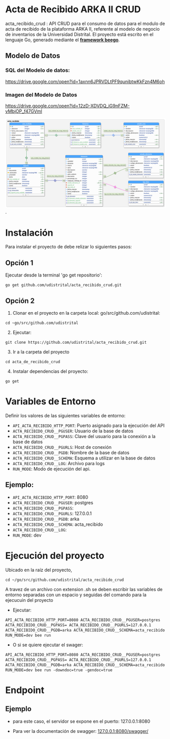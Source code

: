 # Acta de Recibido ARKA II CRUD

acta_recibido_crud : API CRUD para el consumo de datos para el modulo de acta de recibido de la plataforma ARKA II, 
referente al modelo de negocio de inventarios de la Universidad Distrital. 
El proyecto está escrito en el lenguaje Go, generado mediante el **[framework beego](https://beego.me/)**.

## Modelo de Datos

### SQL del Modelo de datos: 

https://drive.google.com/open?id=1axnn6JPRVDLtPF9qunibtwKkFzn4M6oh

### Imagen del Modelo de Datos

https://drive.google.com/open?id=12zD-XDVDQ_iG9nFZM-vMbjOP_f47GVml

![image](acta_recibidov3_revision.png).


# Instalación
Para instalar el proyecto de debe relizar lo siguientes pasos:

## Opción 1

Ejecutar desde la terminal 'go get repositorio':
```shell 
go get github.com/udistrital/acta_recibido_crud.git
```

## Opción 2

1. Clonar en el proyecto en la carpeta local: go/src/github.com/udistrital:
```shell
cd ~go/src/github.com/udistrital 
```

2. Ejecutar:

```shell 
git clone https://github.com/udistrital/acta_recibido_crud.git
```

3. Ir a la carpeta del proyecto
```shell 
cd acta_de_recibido_crud
```

4. Instalar dependencias del proyecto:
```shell 
go get
```
# Variables de Entorno

Definir los valores de las siguientes variables de entorno:

 - `API_ACTA_RECIBIDO_HTTP_PORT`: Puerto asignado para la ejecución del API
 - `ACTA_RECIBIDO_CRUD__PGUSER`: Usuario de la base de datos
 - `ACTA_RECIBIDO_CRUD__PGPASS`: Clave del usuario para la conexión a la base de datos  
 - `ACTA_RECIBIDO_CRUD__PGURLS`: Host de conexión
 - `ACTA_RECIBIDO_CRUD__PGDB`: Nombre de la base de datos
 - `ACTA_RECIBIDO_CRUD__SCHEMA`: Esquema a utilizar en la base de datos
 - `ACTA_RECIBIDO_CRUD__LOG`: Archivo para logs
 - `RUN_MODE`: Modo de ejecución del api.

## Ejemplo: 

 - `API_ACTA_RECIBIDO_HTTP_PORT`: 8080
 - `ACTA_RECIBIDO_CRUD__PGUSER`: postgres
 - `ACTA_RECIBIDO_CRUD__PGPASS`: 
 - `ACTA_RECIBIDO_CRUD__PGURLS`: 127.0.0.1
 - `ACTA_RECIBIDO_CRUD__PGDB`: arka
 - `ACTA_RECIBIDO_CRUD__SCHEMA`: acta_recibido
 - `ACTA_RECIBIDO_CRUD__LOG`:
 - `RUN_MODE`: dev

# Ejecución del proyecto
Ubicado en la raíz del proyecto,
```shell 
cd ~/go/src/github.com/udistrital/acta_recibido_crud
```
A travez de un archivo con extension .sh se deben escribir las variables de entorno separadas con un espacio y seguidas del comando para la ejecucuin del proyecto

- Ejecutar: 
```shell 
API_ACTA_RECIBIDO_HTTP_PORT=8080 ACTA_RECIBIDO_CRUD__PGUSER=postgres ACTA_RECIBIDO_CRUD__PGPASS= ACTA_RECIBIDO_CRUD__PGURLS=127.0.0.1 ACTA_RECIBIDO_CRUD__PGDB=arka ACTA_RECIBIDO_CRUD__SCHEMA=acta_recibido RUN_MODE=dev bee run
```
- O si se quiere ejecutar el swager:

```shell 
API_ACTA_RECIBIDO_HTTP_PORT=8080 ACTA_RECIBIDO_CRUD__PGUSER=postgres ACTA_RECIBIDO_CRUD__PGPASS= ACTA_RECIBIDO_CRUD__PGURLS=127.0.0.1 ACTA_RECIBIDO_CRUD__PGDB=arka ACTA_RECIBIDO_CRUD__SCHEMA=acta_recibido RUN_MODE=dev bee run -downdoc=true -gendoc=true
```

# Endpoint

## Ejemplo

* para este caso, el servidor se expone en el puerto: 127.0.0.1:8080 

* Para ver la documentación de swagger: [127.0.0.1:8080/swagger/](http://127.0.0.1:8080/swagger/)
